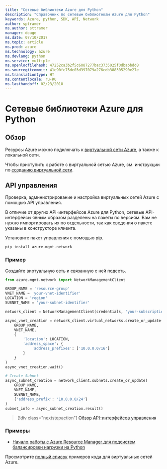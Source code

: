 ```yaml
---
title: "Сетевые библиотеки Azure для Python"
description: "Справочник по сетевым библиотекам Azure для Python"
keywords: Azure, python, SDK, API, Network
author: sptramer
ms.author: sttramer
manager: douge
ms.date: 07/10/2017
ms.topic: article
ms.prod: azure
ms.technology: azure
ms.devlang: python
ms.service: multiple
ms.openlocfilehash: 47252ca3b2f5c6087277bac3735025f0dbabbdd8
ms.sourcegitcommit: 41e90fe75de03d397079a276cdb388305290e27e
ms.translationtype: HT
ms.contentlocale: ru-RU
ms.lasthandoff: 02/23/2018
---
```

# <a name="azure-network-libraries-for-python"></a>Сетевые библиотеки Azure для Python

## <a name="overview"></a>Обзор

Ресурсы Azure можно подключать к [виртуальной сети Azure](/azure/virtual-network/virtual-networks-overview), а также к локальной сети.

Чтобы приступить к работе с виртуальной сетью Azure, см. инструкции по [созданию виртуальной сети](/azure/virtual-network/virtual-network-get-started-vnet-subnet).

## <a name="management-apis"></a>API управления

Проверка, администрирование и настройка виртуальных сетей Azure с помощью API управления.

В отличие от других API-интерфейсов Azure для Python, сетевые API-интерфейсы явным образом разделены на пакеты по версиям. Вам не нужно импортировать их по отдельности, так как сведения о пакете указаны в конструкторе клиента.

Установите пакет управления с помощью pip.

```bash
pip install azure-mgmt-network
```

### <a name="example"></a>Пример

Создайте виртуальную сеть и связанную с ней подсеть.

```python
from azure.mgmt.network import NetworkManagementClient

GROUP_NAME = 'resource-group'
VNET_NAME = 'your-vnet-identifier'
LOCATION = 'region'
SUBNET_NAME = 'your-subnet-identifier'

network_client = NetworkManagementClient(credentials, 'your-subscription-id')

async_vnet_creation = network_client.virtual_networks.create_or_update(
    GROUP_NAME,
    VNET_NAME,
    {
        'location': LOCATION,
        'address_space': {
            'address_prefixes': ['10.0.0.0/16']
        }
    }
)
async_vnet_creation.wait()

# Create Subnet
async_subnet_creation = network_client.subnets.create_or_update(
    GROUP_NAME,
    VNET_NAME,
    SUBNET_NAME,
    {'address_prefix': '10.0.0.0/24'}
)
subnet_info = async_subnet_creation.result()
```

> [!div class="nextstepaction"]
> [Обзор API-интерфейсов управления](/python/api/overview/azure/network/management)

### <a name="samples"></a>Примеры

* [Начало работы с Azure Resource Manager для подсистем балансировки нагрузки на Python](https://azure.microsoft.com/en-us/resources/samples/network-python-manage-loadbalancer/)

Просмотрите [полный список](https://azure.microsoft.com/en-us/resources/samples/?platform=python&term=virtual%20network) примеров кода для виртуальных сетей Azure.
